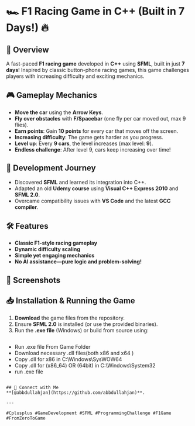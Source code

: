 # 🏎️ F1 Racing Game in C++ (Built in 7 Days!) 🔥

## 🚀 Overview
A fast-paced **F1 racing game** developed in **C++** using **SFML**, built in just **7 days**! Inspired by classic button-phone racing games, this game challenges players with increasing difficulty and exciting mechanics.

## 🎮 Gameplay Mechanics
- **Move the car** using the **Arrow Keys**.
- **Fly over obstacles** with **F/Spacebar** (one fly per car moved out, max 9 flies).
- **Earn points**: Gain **10 points** for every car that moves off the screen.
- **Increasing difficulty**: The game gets harder as you progress.
- **Level up**: Every **9 cars**, the level increases (max level: **9**).
- **Endless challenge**: After level 9, cars keep increasing over time!

## 🚧 Development Journey
- Discovered **SFML** and learned its integration into C++.
- Adapted an old **Udemy course** using **Visual C++ Express 2010** and **SFML 2.0**.
- Overcame compatibility issues with **VS Code** and the latest **GCC compiler**.

## 🛠️ Features
- **Classic F1-style racing gameplay**
- **Dynamic difficulty scaling**
- **Simple yet engaging mechanics**
- **No AI assistance—pure logic and problem-solving!**

## 📸 Screenshots


## 📥 Installation & Running the Game
1. **Download** the game files from the repository.
2. Ensure **SFML 2.0** is installed (or use the provided binaries).
3. Run the **.exe file** (Windows) or build from source using:
   ```sh
  - Run .exe file From Game Folder
  - Download necessary .dll files(both x86 and x64 )
  - Copy .dll for x86 in C:\Windows\SysWOW64
  - Copy .dll for (x86_64) OR (64bit) in C:\Windows\System32
  - run .exe file
   ```

## 🔗 Connect with Me
**[@abbdullahjan](https://github.com/abbdullahjan)**.

---

#Cplusplus #GameDevelopment #SFML #ProgrammingChallenge #F1Game #FromZeroToGame

